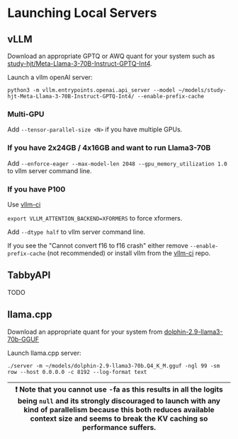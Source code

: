 # Launching Local Servers

## vLLM

Download an appropriate GPTQ or AWQ quant for your system such as [study-hjt/Meta-Llama-3-70B-Instruct-GPTQ-Int4](https://huggingface.co/study-hjt/Meta-Llama-3-70B-Instruct-GPTQ-Int4).

Launch a vllm openAI server:

```
python3 -m vllm.entrypoints.openai.api_server --model ~/models/study-hjt-Meta-Llama-3-70B-Instruct-GPTQ-Int4/ --enable-prefix-cache
```

### Multi-GPU

Add `--tensor-parallel-size <N>` if you have multiple GPUs.

### If you have 2x24GB / 4x16GB and want to run Llama3-70B

Add `--enforce-eager --max-model-len 2048 --gpu_memory_utilization 1.0` to vllm server command line.

### If you have P100

Use [vllm-ci](https://github.com/sasha0552/vllm-ci)

`export VLLM_ATTENTION_BACKEND=XFORMERS` to force xformers.

Add `--dtype half` to vllm server command line.

If you see the "Cannot convert f16 to f16 crash" either remove `--enable-prefix-cache` (not recommended) or install vllm from the [vllm-ci](https://github.com/sasha0552/vllm-ci) repo.

## TabbyAPI

TODO

## llama.cpp

Download an appropriate quant for your system from [dolphin-2.9-llama3-70b-GGUF](https://huggingface.co/crusoeai/dolphin-2.9-llama3-70b-GGUF)

Launch llama.cpp server:

```
./server -m ~/models/dolphin-2.9-llama3-70b.Q4_K_M.gguf -ngl 99 -sm row --host 0.0.0.0 -c 8192 --log-format text
```

| :exclamation: Note that you cannot use -fa as this results in all the logits being `null` and its strongly discouraged to launch with any kind of parallelism because this both reduces available context size and seems to break the KV caching so performance suffers.  |
|-----------------------------------------|
